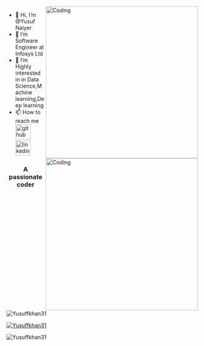 <img align="right" alt="Coding" width="400" src="https://tenor.com/bwEBR.gif">

- 👋 Hi, I’m @Yusuf Naiyer <img align="right" alt="Coding" width="400" src="https://media.giphy.com/media/26tn33aiTi1jkl6H6/giphy.gif">
- 👀 I’m Software Engineer at Infosys Ltd
- 🌱 I’m Highly interested in in Data Science,Machine learning,Deep learning    
- 📫 How to reach me
[<img src='https://cdn.jsdelivr.net/npm/simple-icons@3.0.1/icons/github.svg' alt='github' height='40'>](https://github.com/Yusuffkhan31)  [<img src='https://cdn.jsdelivr.net/npm/simple-icons@3.0.1/icons/linkedin.svg' alt='linkedin' height='40'>](https://www.linkedin.com/in/yusuf-khan-136603195/)
<h3 align="center">A passionate coder</h3>

<p align="left"> <img src="https://komarev.com/ghpvc/?username=Yusuffkhan31&label=Profile%20views&color=0e75b6&style=flat" alt="Yusuffkhan31" /> </p>

<p align="left"> <a href="https://github.com/ryo-ma/github-profile-trophy"><img src="https://github-profile-trophy.vercel.app/?username=Yusuffkhan31" alt="Yusuffkhan31" /></a> </p>

</p>

<p><img align="center" src="https://github-readme-stats.vercel.app/api/top-langs?username=Yusuffkhan31&show_icons=true&locale=en&layout=compact" alt="Yusuffkhan31" /></p>
